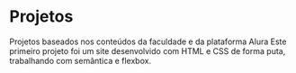 # Projetos
Projetos baseados nos conteúdos da faculdade e da plataforma Alura
Este primeiro projeto foi um site desenvolvido com HTML e CSS de forma puta, trabalhando com semântica e flexbox. 
